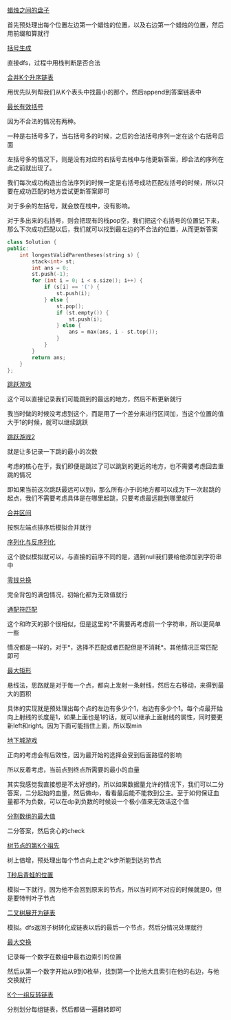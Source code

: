 [蜡烛之间的盘子](https://leetcode-cn.com/problems/plates-between-candles/)

首先预处理出每个位置左边第一个蜡烛的位置，以及右边第一个蜡烛的位置，然后用前缀和算就行

[括号生成](https://leetcode-cn.com/problems/generate-parentheses/)

直接dfs，过程中用栈判断是否合法

[合并K个升序链表](https://leetcode-cn.com/problems/merge-k-sorted-lists/)

用优先队列帮我们从K个表头中找最小的那个，然后append到答案链表中

[最长有效括号](https://leetcode-cn.com/problems/longest-valid-parentheses/)

因为不合法的情况有两种。

一种是右括号多了，当右括号多的时候，之后的合法括号序列一定在这个右括号后面

左括号多的情况下，则是没有对应的右括号去栈中与他更新答案，即合法的序列在此之前就出现了。

我们每次成功构造出合法序列的时候一定是右括号成功匹配左括号的时候，所以只要在成功匹配的地方尝试更新答案即可

对于多余的左括号，就会放在栈中，没有影响。

对于多出来的右括号，则会把现有的栈pop空，我们把这个右括号的位置记下来，那么下次成功匹配以后，我们就可以找到最左边的不合法的位置，从而更新答案

```cpp
class Solution {
public:
    int longestValidParentheses(string s) {
        stack<int> st;
        int ans = 0;
        st.push(-1);
        for (int i = 0; i < s.size(); i++) {
            if (s[i] == '(') {
                st.push(i);
            } else {
                st.pop();
                if (st.empty()) {
                    st.push(i);
                } else {
                    ans = max(ans, i - st.top());
                }
            }
        }
        return ans;
    }
};
```

[跳跃游戏](https://leetcode-cn.com/problems/jump-game/)

这个可以直接记录我们可能跳到的最远的地方，然后不断更新就行

我当时做的时候没考虑到这个，而是用了一个差分来进行区间加，当这个位置的值大于1的时候，就可以继续跳跃

[跳跃游戏2](https://leetcode-cn.com/problems/jump-game-ii/)

就是让多记录一下跳的最小的次数

考虑的核心在于，我们即便是跳过了可以跳到的更远的地方，也不需要考虑回去重跳的情况

即如果当前这次跳跃最远可以到i，那么所有小于i的地方都可以成为下一次起跳的起点，我们不需要考虑具体是在哪里起跳，只要考虑最远能到哪里就行

[合并区间](https://leetcode-cn.com/problems/merge-intervals/)

按照左端点排序后模拟合并就行

[序列化与反序列化](https://leetcode-cn.com/problems/serialize-and-deserialize-binary-tree/)

这个貌似模拟就可以，与直接的前序不同的是，遇到null我们要给他添加到字符串中

[零钱兑换](https://leetcode-cn.com/problems/coin-change/)

完全背包的满包情况，初始化都为无效值就行

[通配符匹配](https://leetcode-cn.com/problems/wildcard-matching/)

这个和昨天的那个很相似，但是这里的*不需要再考虑前一个字符串，所以更简单一些

情况都是一样的，对于*，选择不匹配或者匹配但是不消耗*。其他情况正常匹配即可

[最大矩形](https://leetcode-cn.com/problems/maximal-rectangle/)

悬线法，思路就是对于每一个点，都向上发射一条射线，然后左右移动，来得到最大的面积

具体的实现就是预处理出每个点的左边有多少个1，右边有多少个1。每个点最开始向上射线的长度是1，如果上面也是1的话，就可以继承上面射线的属性，同时要更新left和right。因为下面可能挡住上面，所以取min

[地下城游戏](https://leetcode-cn.com/problems/dungeon-game/)

正向的考虑会有后效性，因为最开始的选择会受到后面路径的影响

所以反着考虑，当前点到终点所需要的最小的血量

其实我感觉我直接想是不太好想的，所以如果数据量允许的情况下，我们可以二分答案，二分起始的血量，然后做dp，看看最后能不能救到公主。至于如何保证血量都不为负数，可以在dp到负数的时候设一个极小值来无效话这个值

[分割数组的最大值](https://leetcode-cn.com/problems/split-array-largest-sum/)

二分答案，然后贪心的check

[树节点的第K个祖先](https://leetcode-cn.com/problems/kth-ancestor-of-a-tree-node/)

树上倍增，预处理出每个节点向上走2^k步所能到达的节点

[T秒后青蛙的位置](https://leetcode-cn.com/problems/frog-position-after-t-seconds/)

模拟一下就行，因为他不会回到原来的节点，所以当时间不对应的时候就是0，但是要特判叶子节点

[二叉树展开为链表](https://leetcode-cn.com/problems/flatten-binary-tree-to-linked-list/)

模拟。dfs返回子树转化成链表以后的最后一个节点，然后分情况处理就行

[最大交换](https://leetcode-cn.com/problems/maximum-swap/)

记录每一个数字在数组中最右边索引的位置

然后从第一个数字开始从9到0枚举，找到第一个比他大且索引在他的右边，与他交换就行

[K个一组反转链表](https://leetcode-cn.com/problems/reverse-nodes-in-k-group/)

分别划分每组链表，然后都做一遍翻转即可